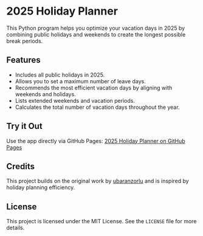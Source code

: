 # 2025 Holiday Planner

This Python program helps you optimize your vacation days in 2025 by combining public holidays and weekends to create the longest possible break periods.

## Features

- Includes all public holidays in 2025.
- Allows you to set a maximum number of leave days.
- Recommends the most efficient vacation days by aligning with weekends and holidays.
- Lists extended weekends and vacation periods.
- Calculates the total number of vacation days throughout the year.

## Try it Out

Use the app directly via GitHub Pages: [2025 Holiday Planner on GitHub Pages](https://aemreusta.github.io/holiday-max/)

## Credits

This project builds on the original work by [ubaranzorlu](https://github.com/ubaranzorlu/izin-hesaplama) and is inspired by holiday planning efficiency.

## License

This project is licensed under the MIT License. See the `LICENSE` file for more details.
